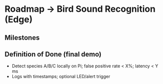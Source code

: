 # Roadmap → Bird Sound Recognition (Edge)

## Milestones


## Definition of Done (final demo)
- Detect species A/B/C locally on Pi; false positive rate < X%; latency < Y ms
- Logs with timestamps; optional LED/alert trigger
